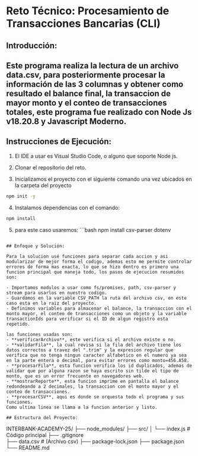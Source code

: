 
# Reto Técnico: Procesamiento de Transacciones Bancarias (CLI)

## Introducción:

   Este programa realiza la lectura de un archivo data.csv, para posteriormente procesar la información de las 3 columnas y obtener como resultado el balance final, la transaccion de mayor monto y el conteo de transacciones totales, este programa fue realizado con Node Js v18.20.8 y Javascript Moderno.
---
## Instrucciones de Ejecución:

   1. El IDE a usar es Visual Studio Code, o alguno que soporte Node js.

   2. Clonar el repositorio del reto.

   3. Inicializamos el proyecto con el siguiente comando  una vez ubicados en la carpeta del proyecto
   ```bash
   npm init -y
   ```

   4. Instalamos dependencias con el comando: 
   ```bash
   npm install
   ```
   5. para este caso usaremos:
    ```bash
   npm install csv-parser dotenv
   ```

## Enfoque y Solución:

   Para la solucion usé funciones para separar cada accion y asi modularizar de mejor forma el codigo, ademas esto me permite controlar errores de forma mas exacta, lo que se hizo dentro es primero una funcion principal que maneja todo, los pasos de ejecucion resumidos son:

   - Importamos modulos a usar como fs/promises, path, csv-parser y stream para usarlos en nuestro codigo.
   - Guardamos en la variable CSV_PATH la ruta del archivo csv, en este caso esta en la raiz del proyecto.
   - Definimos variables para almacenar el balance, la transaccion con el monto mayor, el conteo de transacciones como un objeto y la variable transactionIds para verificar si el ID de algun registro esta repetido.

   las funciones usadas son:
   - **verificarArchivo**, este verifica si el archivo existe o no.
   - **validarFila**, la cual revisa si la fila del archivo tiene los datos correctos a travez del ".trim" y la expresion regular que verifica que no tenga ningun caracter alfabetico en el numero ya sea en la parte entera o decimal, para evitar errores como monto=456.A58.
   - **procesarFila**, esta funcion verifica los id duplicados, ademas de validar que por alguna razon se haya escrito sin tilde el tipo de monto, que es un error frecuente en navegadores web.
   - **mostrarReporte**, esta funcion imprime en pantalla el balance redondeando a 2 decimales, la transaccion con el monto mayor y el conteo de transacciones.
   - **procesarCSV**, aqui es donde se orquesta todo el programa y sus funciones.
   Como ultima linea se llama a la funcion anterior y listo.

## Estructura del Proyecto:

```
INTERBANK-ACADEMY-25/
├── node_modules/
├── src/
│   └── index.js        # Código principal
├── .gitignore   
├── data.csv     # (Archivo csv)
├── package-lock.json
├── package.json
└── README.md
```

